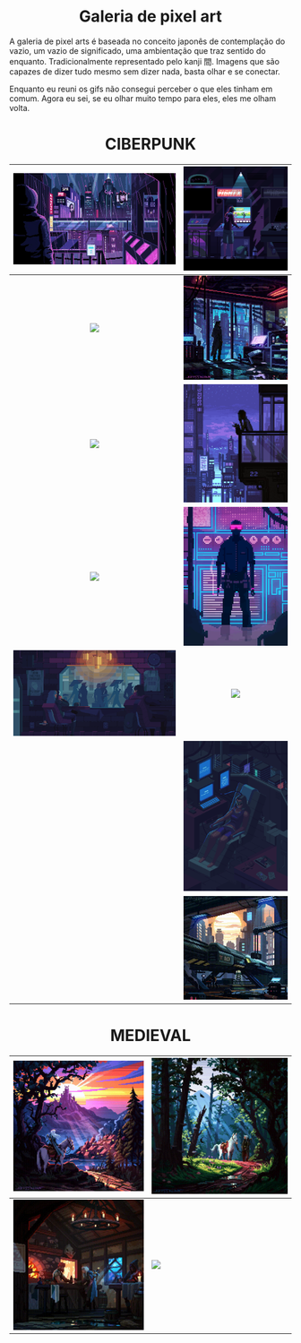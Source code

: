 <h1 align="center"> Galeria de pixel art</h1>

A galeria de pixel arts é baseada no conceito japonês de contemplação do vazio, um vazio de significado, uma ambientação que traz sentido do enquanto. Tradicionalmente representado pelo kanji 間.
Imagens que são capazes de dizer tudo mesmo sem dizer nada, basta olhar e se conectar. 

Enquanto eu reuni os gifs não consegui perceber o que eles tinham em comum. Agora eu sei, se eu olhar muito tempo para eles, eles me olham volta.

<h1 align="center"> CIBERPUNK </h1>

|![](GIFs/SPY.gif)|![](GIFs/game.gif)|
|:--:|:----:|
|![](GIFs/doge.gif)|![](https://github.com/rafinha-dev/GIFs/blob/master/GIFs/nse-7015582451411697295-4c3ee696-cb72-4bc4-b75f-49786f1e17a9.gif)|
|![](GIFs/girl.gif)|![](GIFs/girl2.gif)|
| <img src="GIFs/seekingblue-1080p.gif" height="300px"></img>|![](GIFs/loock.gif)|
|![](GIFs/banner_cyberpunk.gif)|![](GIFs/nse-8978605329268249379-16ba743a-703f-48f0-8b64-614ba8d23bc4.gif)|
||![](GIFs/imersion.gif)|
||![](GIFs/nse-6003909416634961758-f666cf8f-07dc-470a-b40f-a8ed04689c46.gif)|

<h1 align="center">MEDIEVAL</h1>

|![](https://github.com/rafinha-dev/GIFs/blob/master/GIFs/nse-3056751374881459078-fe624753-29af-49ca-8cf3-f443d3e8277d.gif)|![](https://github.com/rafinha-dev/GIFs/blob/master/GIFs/nse-4837443093431252069-5a6de32b-d100-4c57-b83b-fa9b1f7441ad.gif)|
|--|--|
|![](https://github.com/rafinha-dev/GIFs/blob/master/GIFs/nse-5725729270967134667-27dc0dd7-adaf-4abe-926f-08bffb29794f.gif)|![](https://github.com/rafinha-dev/GIFs/blob/master/GIFs/nse-5943230105341520209-09f90c0d-72d5-4a2d-bf06-d44151d3840b.gif)|
